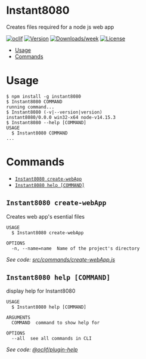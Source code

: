 Instant8080
===========

Creates files required for a node js web app

[![oclif](https://img.shields.io/badge/cli-oclif-brightgreen.svg)](https://oclif.io)
[![Version](https://img.shields.io/npm/v/Instant8080.svg)](https://npmjs.org/package/Instant8080)
[![Downloads/week](https://img.shields.io/npm/dw/Instant8080.svg)](https://npmjs.org/package/Instant8080)
[![License](https://img.shields.io/npm/l/Instant8080.svg)](https://github.com/GianniDev/Instant8080/blob/master/package.json)

<!-- toc -->
* [Usage](#usage)
* [Commands](#commands)
<!-- tocstop -->
# Usage
<!-- usage -->
```sh-session
$ npm install -g instant8080
$ Instant8080 COMMAND
running command...
$ Instant8080 (-v|--version|version)
instant8080/0.0.0 win32-x64 node-v14.15.3
$ Instant8080 --help [COMMAND]
USAGE
  $ Instant8080 COMMAND
...
```
<!-- usagestop -->
# Commands
<!-- commands -->
* [`Instant8080 create-webApp`](#instant8080-create-webapp)
* [`Instant8080 help [COMMAND]`](#instant8080-help-command)

## `Instant8080 create-webApp`

Creates web app's esential files

```
USAGE
  $ Instant8080 create-webApp

OPTIONS
  -n, --name=name  Name of the project's directory
```

_See code: [src/commands/create-webApp.js](https://github.com/GianniDev-gr/Instant8080-CLI/blob/v0.0.0/src/commands/create-webApp.js)_

## `Instant8080 help [COMMAND]`

display help for Instant8080

```
USAGE
  $ Instant8080 help [COMMAND]

ARGUMENTS
  COMMAND  command to show help for

OPTIONS
  --all  see all commands in CLI
```

_See code: [@oclif/plugin-help](https://github.com/oclif/plugin-help/blob/v3.2.2/src/commands/help.ts)_
<!-- commandsstop -->
